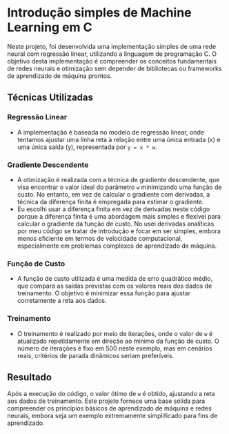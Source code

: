 # Introdução simples de Machine Learning em C 

Neste projeto, foi desenvolvida uma implementação simples de uma rede neural com regressão linear, utilizando a linguagem de programação C. O objetivo desta implementação é compreender os conceitos fundamentais de redes neurais e otimização sem depender de bibliotecas ou frameworks de aprendizado de máquina prontos.

## Técnicas Utilizadas

### Regressão Linear
- A implementação é baseada no modelo de regressão linear, onde tentamos ajustar uma linha reta à relação entre uma única entrada (x) e uma única saída (y), representada por `y = x * w`.

### Gradiente Descendente
- A otimização é realizada com a técnica de gradiente descendente, que visa encontrar o valor ideal do parâmetro `w` minimizando uma função de custo. No entanto, em vez de calcular o gradiente com derivadas, a técnica da diferença finita é empregada para estimar o gradiente.
- Eu escolhi usar a diferença finita em vez de derivadas neste código porque a diferença finita é uma abordagem mais simples e flexível para calcular o gradiente da função de custo. No usei derivadas analíticas por meu código se tratar de introdução e focar em ser simples, embora menos eficiente em termos de velocidade computacional, especialmente em problemas complexos de aprendizado de máquina.

### Função de Custo
- A função de custo utilizada é uma medida de erro quadrático médio, que compara as saídas previstas com os valores reais dos dados de treinamento. O objetivo é minimizar essa função para ajustar corretamente a reta aos dados.

### Treinamento
- O treinamento é realizado por meio de iterações, onde o valor de `w` é atualizado repetidamente em direção ao mínimo da função de custo. O número de iterações é fixo em 500 neste exemplo, mas em cenários reais, critérios de parada dinâmicos seriam preferíveis.

## Resultado
Após a execução do código, o valor ótimo de `w` é obtido, ajustando a reta aos dados de treinamento. Este projeto fornece uma base sólida para compreender os princípios básicos de aprendizado de máquina e redes neurais, embora seja um exemplo extremamente simplificado para fins de aprendizado.
